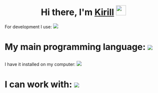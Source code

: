 <h1 align="center">Hi there, I'm <a href="https://daniilshat.ru/" target="_blank">Kirill</a> 
<img src="https://github.com/blackcater/blackcater/raw/main/images/Hi.gif" height="32"/></h1>


For development I use:  <img src="https://img.shields.io/badge/Visual%20Studio%20Code-0078d7.svg?style=for-the-badge&logo=visual-studio-code&logoColor=white" heigh="32"/><h1>

My main programming language: <img src="https://img.shields.io/badge/python-3670A0?style=for-the-badge&logo=python&logoColor=ffdd54"/></h1>

I have it installed on my computer: <img src="https://img.shields.io/badge/Arch%20Linux-1793D1?logo=arch-linux&logoColor=fff&style=for-the-badge"/><h1>

I can work with:  <img src="https://img.shields.io/badge/docker-%230db7ed.svg?style=for-the-badge&logo=docker&logoColor=white"/><h1>
